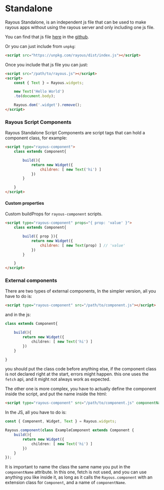 # Standalone
Rayous Standalone, is an independent js file that can be used to make rayous apps without using the rayous server and only including one js file.

You can find that js file [here](https://raw.githubusercontent.com/kevinJ045/guilib/main/dist/index.js) in the [github](https://github.com/kevinJ045/guilib/blob/main/dist/index.js).

Or you can just include from `unpkg`:
```html
<script src="https://unpkg.com/rayous/dist/index.js"></script>
```

Once you include that js file you can just:
```html
<script src="/path/to/rayous.js"></script>
<script>
	const { Text } = Rayous.widgets;

	new Text('Hello World')
	.to(document.body);

	Rayous.dom('.widget').remove();
</script>
```

### Rayous Script Components
Rayous Standalone Script Components are script tags that can hold a component class, for example:
```html
<script type="rayous-component">
	class extends Component{

		build(){
			return new Widget({
				children: [ new Text('hi') ]
			})
		}

	}
</script>
```

#### Custom properties
Custom buildProps for `rayous-component` scripts.
```html
<script type="rayous-component" props="{ prop: 'value' }">
	class extends Component{

		build({ prop }){
			return new Widget({
				children: [ new Text(prop) ] // 'value'
			})
		}

	}
</script>
```

### External components
There are two types of external components,
In the simpler version, all you have to do is:
```html
<script type="rayous-component" src="/path/to/component.js"></script>
```
and in the js:
```ts
class extends Component{

	build(){
		return new Widget({
			children: [ new Text('hi') ]
		})
	}

}
```
you should put the class code before anything else, if the component class is not declared
right at the start, errors might happen. this one uses the `fetch` api, and it might not always work as expected.

The other one is more complex, you have to actually define the component inside the script, and put the name inside the html:
```html
<script type="rayous-component" src="/path/to/component.js" componentName="ExampleComponent"></script>
```
In the JS, all you have to do is:
```ts
const { Component, Widget, Text } = Rayous.widgets; 

Rayous.component(class ExampleComponent extends Component {
	build(){
		return new Widget({
			children: [ new Text('hi') ]
		})
	}
});
```
It is important to name the class the same name you put in the `componentName` attribute. In this one, fetch is not used, and you can use anything you like inside it, as long as it calls the `Rayous.component` with an extension class for `Component`, and a name of `componentName`.